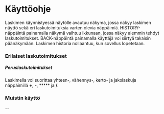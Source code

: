 # Käyttöohje

Laskimen käynnistyessä näytölle avautuu näkymä, jossa näkyy laskimen näyttö sekä eri laskutoimituksia varten olevia näppäimiä. HISTORY-näppäintä painamalla
näkymä vaihtuu ikkunaan, jossa näkyy aiemmin tehdyt laskutoimitukset. BACK-näppäintä painamalla käyttäjä voi siirtyä takaisin päänäkymään. Laskimen historia nollaantuu, 
kun sovellus lopetetaan.

### Erilaiset laskutoimitukset
##### Peruslaskutoimitukset
Laskimella voi suorittaa yhteen-, vähennys-, kerto- ja jakolaskuja näppäimillä **+**, **-**, ***** ja **/**.

### Muistin käyttö
--
